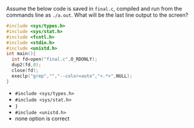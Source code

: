 Assume the below code is saved in ``final.c``, compiled and run from the commands line as ``./a.out``. What will be the last line output to the screen?
```C
#include <sys/types.h>
#include <sys/stat.h>
#include <fcntl.h>
#include <stdio.h>
#include <unistd.h>
int main(){
  int fd=open("final.c",O_RDONLY);
  dup2(fd,0);
  close(fd);
  execlp("grep","","--color=auto","<.*>",NULL);
}
```

* ``#include <sys/types.h>``
* ``#include <sys/stat.h>``
* ``}``
* ``#include <unistd.h>``
* none option is correct

